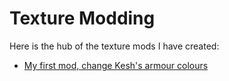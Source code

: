 # Texture Modding

Here is the hub of the texture mods I have created:

* [My first mod, change Kesh's armour colours](First-Attempt-At-Kesh.md)
